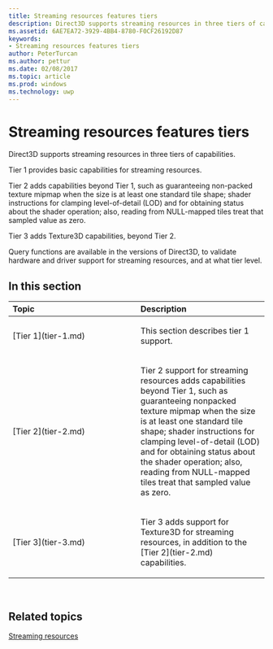 ```yaml
---
title: Streaming resources features tiers
description: Direct3D supports streaming resources in three tiers of capabilities.
ms.assetid: 6AE7EA72-3929-4BB4-8780-F0CF26192D87
keywords:
- Streaming resources features tiers
author: PeterTurcan
ms.author: pettur
ms.date: 02/08/2017
ms.topic: article
ms.prod: windows
ms.technology: uwp
---
```


# Streaming resources features tiers


Direct3D supports streaming resources in three tiers of capabilities.

Tier 1 provides basic capabilities for streaming resources.

Tier 2 adds capabilities beyond Tier 1, such as guaranteeing non-packed texture mipmap when the size is at least one standard tile shape; shader instructions for clamping level-of-detail (LOD) and for obtaining status about the shader operation; also, reading from NULL-mapped tiles treat that sampled value as zero.

Tier 3 adds Texture3D capabilities, beyond Tier 2.

Query functions are available in the versions of Direct3D, to validate hardware and driver support for streaming resources, and at what tier level.

## <span id="in-this-section"></span>In this section


<table>
<colgroup>
<col width="50%" />
<col width="50%" />
</colgroup>
<thead>
<tr class="header">
<th align="left">Topic</th>
<th align="left">Description</th>
</tr>
</thead>
<tbody>
<tr class="odd">
<td align="left"><p>[Tier 1](tier-1.md)</p></td>
<td align="left"><p>This section describes tier 1 support.</p></td>
</tr>
<tr class="even">
<td align="left"><p>[Tier 2](tier-2.md)</p></td>
<td align="left"><p>Tier 2 support for streaming resources adds capabilities beyond Tier 1, such as guaranteeing nonpacked texture mipmap when the size is at least one standard tile shape; shader instructions for clamping level-of-detail (LOD) and for obtaining status about the shader operation; also, reading from NULL-mapped tiles treat that sampled value as zero.</p></td>
</tr>
<tr class="odd">
<td align="left"><p>[Tier 3](tier-3.md)</p></td>
<td align="left"><p>Tier 3 adds support for Texture3D for streaming resources, in addition to the [Tier 2](tier-2.md) capabilities.</p></td>
</tr>
</tbody>
</table>

 

## <span id="related-topics"></span>Related topics


[Streaming resources](streaming-resources.md)

 

 




